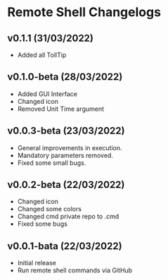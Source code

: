 # Remote Shell Changelogs

## v0.1.1 (31/03/2022)
* Added all TollTip

## v0.1.0-beta (28/03/2022)
* Added GUI Interface
* Changed icon
* Removed Unit Time argument

## v0.0.3-beta (23/03/2022)
* General improvements in execution.
* Mandatory parameters removed.
* Fixed some small bugs.

## v0.0.2-beta (22/03/2022)
* Changed icon
* Changed some colors
* Changed cmd private repo to .cmd
* Fixed some bugs

## v0.0.1-bata (22/03/2022)
* Initial release
* Run remote shell commands via GitHub 
